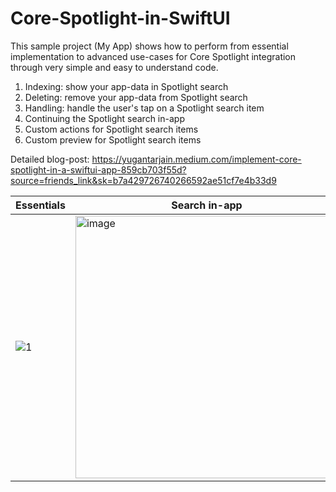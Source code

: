 # Core-Spotlight-in-SwiftUI

This sample project (My App) shows how to perform from essential implementation to advanced use-cases for Core Spotlight integration through very simple and easy to understand code.

1. Indexing: show your app-data in Spotlight search
2. Deleting: remove your app-data from Spotlight search
3. Handling: handle the user's tap on a Spotlight search item
4. Continuing the Spotlight search in-app
5. Custom actions for Spotlight search items
6. Custom preview for Spotlight search items

Detailed blog-post: https://yugantarjain.medium.com/implement-core-spotlight-in-a-swiftui-app-859cb703f55d?source=friends_link&sk=b7a429726740266592ae51cf7e4b33d9

| Essentials | Search in-app | Custom actions/preview |
| ------------ | ------------ | ------------ |
| ![1](https://user-images.githubusercontent.com/31164725/190932367-6cfcab59-094e-4e92-aeb8-1203bf242a6a.gif) | <img width="420" alt="image" src="https://user-images.githubusercontent.com/31164725/229830371-4d4d4a76-fd99-46b5-9642-aea83a8c4f79.png"> | <img width="420" alt="image" src="https://user-images.githubusercontent.com/31164725/229824663-2f4a5517-c2a7-47ce-afcd-a49f1cb1682e.png"> |
